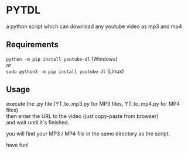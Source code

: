 # PYTDL
a python script which can download any youtube video as mp3 and mp4

## Requirements
`python -m pip install youtube-dl` (Windows)\
or \
`sudo python3 -m pip install youtube-dl` (Linux)

## Usage
execute the .py file (YT_to_mp3.py for MP3 files, YT_to_mp4.py for MP4 files)\
then enter the URL to the video (just copy-paste from browser)\
and wait until it´s finished.

you will find your MP3 / MP4 file in the same directory as the script.

have fun!
